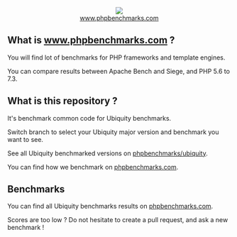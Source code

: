 <p align="center">
  <img src="http://www.phpbenchmarks.com/images/logo_github.png">
  <br>
  <a href="http://www.phpbenchmarks.com" target="_blank">www.phpbenchmarks.com</a>
</p>

## What is www.phpbenchmarks.com ?

You will find lot of benchmarks for PHP frameworks and template engines.

You can compare results between Apache Bench and Siege, and PHP 5.6 to 7.3.

## What is this repository ?

It's benchmark common code for Ubiquity benchmarks.

Switch branch to select your Ubiquity major version and benchmark you want to see.

See all Ubiquity benchmarked versions on [phpbenchmarks/ubiquity](https://github.com/phpbenchmarks/ubiquity).

You can find how we benchmark on [phpbenchmarks.com](http://www.phpbenchmarks.com/en/benchmark-protocol.html).

## Benchmarks

You can find all Ubiquity benchmarks results on [phpbenchmarks.com](http://www.phpbenchmarks.com/en/benchmark/ubiquity.html).

Scores are too low ? Do not hesitate to create a pull request, and ask a new benchmark !
